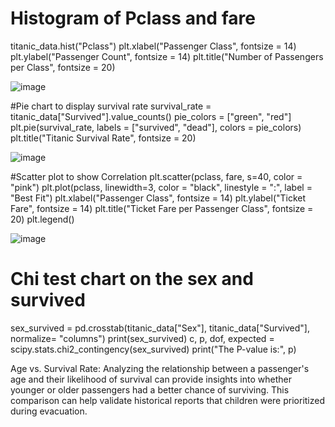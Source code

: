 # Histogram of Pclass and fare
titanic_data.hist("Pclass")
plt.xlabel("Passenger Class", fontsize = 14)
plt.ylabel("Passenger Count", fontsize = 14)
plt.title("Number of Passengers per Class", fontsize = 20)

![image](https://github.com/user-attachments/assets/990f8341-8763-4afc-9847-71ebf9b54526)

#Pie chart to display survival rate
survival_rate = titanic_data["Survived"].value_counts()
pie_colors = ["green", "red"]
plt.pie(survival_rate, labels = ["survived", "dead"], colors = pie_colors)
plt.title("Titanic Survival Rate", fontsize = 20)

![image](https://github.com/user-attachments/assets/9000aa7b-69db-4d18-ab8e-4438b170a0c3)

#Scatter plot to show Correlation
plt.scatter(pclass, fare, s=40, color = "pink")
plt.plot(pclass, linewidth=3, color = "black", linestyle = ":", label = "Best Fit")
plt.xlabel("Passenger Class", fontsize = 14)
plt.ylabel("Ticket Fare", fontsize = 14)
plt.title("Ticket Fare per Passenger Class", fontsize = 20)
plt.legend()

![image](https://github.com/user-attachments/assets/ceb41d53-7a56-4d0b-bf07-8da9bc33e572)

# Chi test chart on the sex and survived
sex_survived = pd.crosstab(titanic_data["Sex"], titanic_data["Survived"], normalize= "columns")
print(sex_survived)
c, p, dof, expected = scipy.stats.chi2_contingency(sex_survived)
print("The P-value is:", p)


Age vs. Survival Rate: Analyzing the relationship between a passenger's age and their likelihood of survival can provide insights into whether younger or older passengers had a better chance of surviving. This comparison can help validate historical reports that children were prioritized during evacuation.
